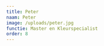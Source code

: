 ```yaml
---
title: Peter
naam: Peter
image: /uploads/peter.jpg
functie: Master en Kleurspecialist
order: 8
---
```



